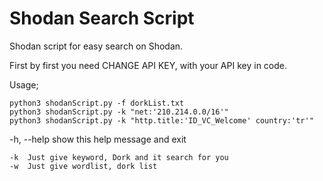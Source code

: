# Shodan Search Script
Shodan script for easy search on Shodan.

First by first you need CHANGE API KEY, with your API key in code. 

Usage;

	python3 shodanScript.py -f dorkList.txt
	python3 shodanScript.py -k "net:'210.214.0.0/16'"
	python3 shodanScript.py -k "http.title:'ID_VC_Welcome' country:'tr'" 
	
-h, --help  show this help message and exit

	-k  Just give keyword, Dork and it search for you
	-w  Just give wordlist, dork list
 
